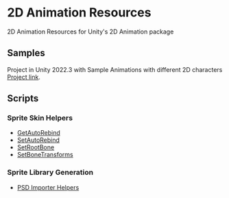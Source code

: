 # 2D Animation Resources
2D Animation Resources for Unity's 2D Animation package

## Samples
Project in Unity 2022.3 with Sample Animations with different 2D characters
[Project link](https://github.com/MarekMarchlewicz/2D-Animation-Resources/tree/main/Samples/2D%20Animation%20Samples).

## Scripts

### Sprite Skin Helpers
- [GetAutoRebind](https://github.com/MarekMarchlewicz/2D-Animation-Resources/blob/main/Scripts/SpriteSkinHelpers.cs#L23)
- [SetAutoRebind](https://github.com/MarekMarchlewicz/2D-Animation-Resources/blob/main/Scripts/SpriteSkinHelpers.cs#L30)
- [SetRootBone](https://github.com/MarekMarchlewicz/2D-Animation-Resources/blob/main/Scripts/SpriteSkinHelpers.cs#L38)
- [SetBoneTransforms](https://github.com/MarekMarchlewicz/2D-Animation-Resources/blob/main/Scripts/SpriteSkinHelpers.cs#L50C24-L50C41)

### Sprite Library Generation
- [PSD Importer Helpers](https://github.com/MarekMarchlewicz/2D-Animation-Resources/blob/main/PSDHelpers)
